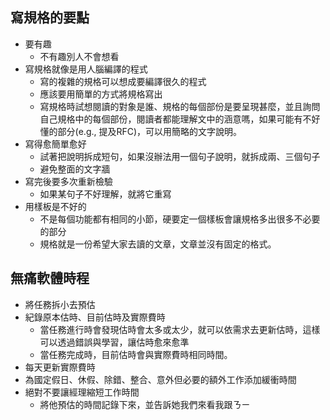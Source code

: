 ## 寫規格的要點
* 要有趣
	* 不有趣別人不會想看
* 寫規格就像是用人腦編譯的程式
	* 寫的複雜的規格可以想成要編譯很久的程式
	* 應該要用簡單的方式將規格寫出
	* 寫規格時試想閱讀的對象是誰、規格的每個部份是要呈現甚麼，並且詢問自己規格中的每個部份，閱讀者都能理解文中的涵意嗎，如果可能有不好懂的部分(e.g., 提及RFC)，可以用簡略的文字說明。
* 寫得愈簡單愈好
	* 試著把說明拆成短句，如果沒辦法用一個句子說明，就拆成兩、三個句子
	* 避免整面的文字牆
* 寫完後要多次重新檢驗
	* 如果某句子不好理解，就將它重寫
* 用樣板是不好的
	* 不是每個功能都有相同的小節，硬要定一個樣板會讓規格多出很多不必要的部分
	* 規格就是一份希望大家去讀的文章，文章並沒有固定的格式。
## 無痛軟體時程
* 將任務拆小去預估
* 紀錄原本估時、目前估時及實際費時
	* 當任務進行時會發現估時會太多或太少，就可以依需求去更新估時，這樣可以透過錯誤與學習，讓估時愈來愈準
	* 當任務完成時，目前估時會與實際費時相同時間。
* 每天更新實際費時
* 為國定假日、休假、除錯、整合、意外但必要的額外工作添加緩衝時間
* 絕對不要讓經理縮短工作時間
	* 將他預估的時間記錄下來，並告訴她我們來看我跟ㄋㄧ
<!--stackedit_data:
eyJoaXN0b3J5IjpbLTgyNzA1OTc0LDIwODIyOTM1NzUsLTE3NT
AyNDkxNzVdfQ==
-->